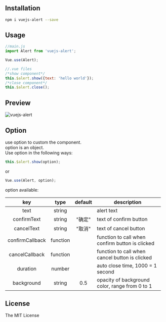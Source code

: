 #

## Installation

```bash
npm i vuejs-alert --save
```

## Usage

```javascript
//main.js
import Alert from 'vuejs-alert';

Vue.use(Alert);

//.vue files
/*show component*/
this.$alert.show({text: 'hello world'});
/*close component*/
this.$alert.close();
```

## Preview

![vuejs-alert](http://thyrsi.com/t6/638/1545384149x2890173753.png)

## Option

use option to custom the component.  
option is an object.  
Use option in the following ways:

```javascript
this.$alert.show(option);
```

or

```javascript
Vue.use(Alert, option);
```

option available:

| key | type | default | description |
| :-: | :-: | :-: | ------ |
| text | string |  | alert text |
| confirmText | string | "确定" | text of confirm button |
| cancelText | string | "取消" | text of cancel button |
| confirmCallback | function |  | function to call when confirm button is clicked |
| cancelCallback | function |  | function to call when cancel button is clicked |
| duration | number |  | auto close time, 1000 = 1 second |
| background | string | 0.5 | opacity of background color, range from 0 to 1|

## License

The MIT License